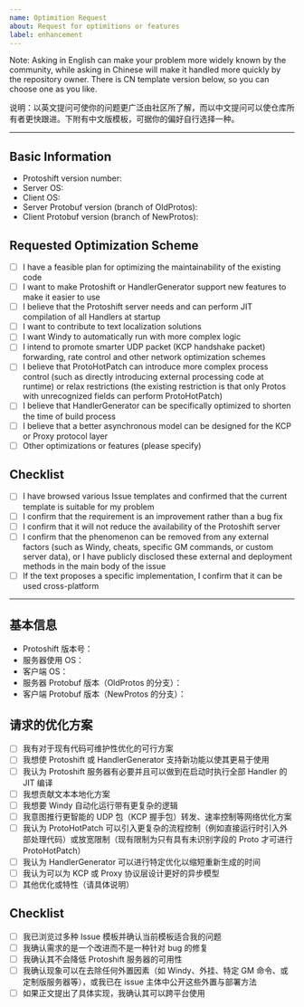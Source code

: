 ```yaml
---
name: Optimition Request
about: Request for optimitions or features
label: enhancement
---
```


Note: Asking in English can make your problem more widely known by the community, while asking in Chinese will make it handled more quickly by the repository owner. There is CN template version below, so you can choose one as you like.

说明：以英文提问可使你的问题更广泛由社区所了解，而以中文提问可以使仓库所有者更快跟进。下附有中文版模板，可据你的偏好自行选择一种。

------------------------------------

## Basic Information

- Protoshift version number:
- Server OS:
- Client OS:
- Server Protobuf version (branch of OldProtos):
- Client Protobuf version (branch of NewProtos):

## Requested Optimization Scheme

- [ ] I have a feasible plan for optimizing the maintainability of the existing code
- [ ] I want to make Protoshift or HandlerGenerator support new features to make it easier to use
- [ ] I believe that the Protoshift server needs and can perform JIT compilation of all Handlers at startup
- [ ] I want to contribute to text localization solutions
- [ ] I want Windy to automatically run with more complex logic
- [ ] I intend to promote smarter UDP packet (KCP handshake packet) forwarding, rate control and other network optimization schemes
- [ ] I believe that ProtoHotPatch can introduce more complex process control (such as directly introducing external processing code at runtime) or relax restrictions (the existing restriction is that only Protos with unrecognized fields can perform ProtoHotPatch)
- [ ] I believe that HandlerGenerator can be specifically optimized to shorten the time of build process
- [ ] I believe that a better asynchronous model can be designed for the KCP or Proxy protocol layer
- [ ] Other optimizations or features (please specify)

## Checklist

- [ ] I have browsed various Issue templates and confirmed that the current template is suitable for my problem
- [ ] I confirm that the requirement is an improvement rather than a bug fix
- [ ] I confirm that it will not reduce the availability of the Protoshift server
- [ ] I confirm that the phenomenon can be removed from any external factors (such as Windy, cheats, specific GM commands, or custom server data), or I have publicly disclosed these external and deployment methods in the main body of the issue
- [ ] If the text proposes a specific implementation, I confirm that it can be used cross-platform

------------------------------------

## 基本信息

- Protoshift 版本号：
- 服务器使用 OS：
- 客户端 OS：
- 服务器 Protobuf 版本（OldProtos 的分支）：
- 客户端 Protobuf 版本（NewProtos 的分支）：

## 请求的优化方案

- [ ] 我有对于现有代码可维护性优化的可行方案
- [ ] 我想使 Protoshift 或 HandlerGenerator 支持新功能以使其更易于使用
- [ ] 我认为 Protoshift 服务器有必要并且可以做到在启动时执行全部 Handler 的 JIT 编译
- [ ] 我想贡献文本本地化方案
- [ ] 我想要 Windy 自动化运行带有更复杂的逻辑
- [ ] 我意图推行更智能的 UDP 包（KCP 握手包）转发、速率控制等网络优化方案
- [ ] 我认为 ProtoHotPatch 可以引入更复杂的流程控制（例如直接运行时引入外部处理代码）或放宽限制（现有限制为只有具有未识别字段的 Proto 才可进行 ProtoHotPatch）
- [ ] 我认为 HandlerGenerator 可以进行特定优化以缩短重新生成的时间
- [ ] 我认为可以为 KCP 或 Proxy 协议层设计更好的异步模型
- [ ] 其他优化或特性（请具体说明）

## Checklist

- [ ] 我已浏览过多种 Issue 模板并确认当前模板适合我的问题
- [ ] 我确认需求的是一个改进而不是一种针对 bug 的修复
- [ ] 我确认其不会降低 Protoshift 服务器的可用性
- [ ] 我确认现象可以在去除任何外置因素（如 Windy、外挂、特定 GM 命令、或定制版服务器等），或我已在 issue 主体中公开这些外置与部署方法
- [ ] 如果正文提出了具体实现，我确认其可以跨平台使用
